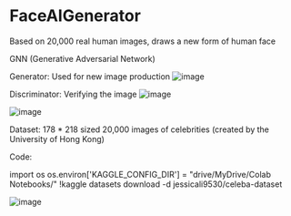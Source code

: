 # FaceAIGenerator
Based on 20,000 real human images, draws a new form of human face

GNN (Generative Adversarial Network)

Generator: Used for new image production
![image](https://github.com/jasonshin1127/FaceAIGenerator/assets/101506840/45a3185d-3670-4b7e-b2ac-ccad4fb2301e)



Discriminator: Verifying the image
![image](https://github.com/jasonshin1127/FaceAIGenerator/assets/101506840/ed0521b3-1764-4f14-b9d6-005f7aa3bbaf)


![image](https://github.com/jasonshin1127/FaceAIGenerator/assets/101506840/b97d1b1c-99f0-46c7-89a3-6a010f612f70)

Dataset: 178 * 218 sized 20,000 images of celebrities (created by the University of Hong Kong)

Code:

import os
os.environ['KAGGLE_CONFIG_DIR'] = "drive/MyDrive/Colab Notebooks/" 
!kaggle datasets download -d jessicali9530/celeba-dataset

![image](https://github.com/jasonshin1127/FaceAIGenerator/assets/101506840/150fe068-7be9-4606-af93-348225cbbe4d)


